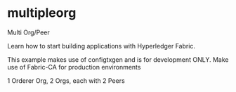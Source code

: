 # multipleorg
Multi Org/Peer

Learn how to start building applications with Hyperledger Fabric.

This example makes use of configtxgen and is for development ONLY. Make use of Fabric-CA for production environments

1 Orderer Org, 2 Orgs, each with 2 Peers
